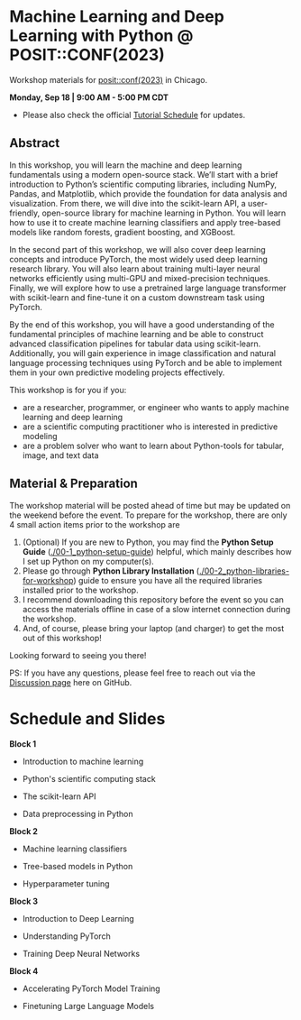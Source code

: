 # Machine Learning and Deep Learning with Python @ POSIT::CONF(2023)
Workshop materials for [posit::conf(2023)](https://posit.co/conference/) in Chicago.

**Monday, Sep 18 | 9:00 AM - 5:00 PM CDT**

- Please also check the official [Tutorial Schedule](https://reg.conf.posit.co/flow/posit/positconf23/attendee-portal/page/sessioncatalog) for updates.

## Abstract

In this workshop, you will learn the machine and deep learning fundamentals using a modern open-source stack. We’ll start with a brief introduction to Python’s scientific computing libraries, including NumPy, Pandas, and Matplotlib, which provide the foundation for data analysis and visualization. From there, we will dive into the scikit-learn API, a user-friendly, open-source library for machine learning in Python. You will learn how to use it to create machine learning classifiers and apply tree-based models like random forests, gradient boosting, and XGBoost. 

In the second part of this workshop, we will also cover deep learning concepts and introduce PyTorch, the most widely used deep learning research library. You will also learn about training multi-layer neural networks efficiently using multi-GPU and mixed-precision techniques. Finally, we will explore how to use a pretrained large language transformer with scikit-learn and fine-tune it on a custom downstream task using PyTorch. 

By the end of this workshop, you will have a good understanding of the fundamental principles of machine learning and be able to construct advanced classification pipelines for tabular data using scikit-learn. Additionally, you will gain experience in image classification and natural language processing techniques using PyTorch and be able to implement them in your own predictive modeling projects effectively. 

This workshop is for you if you:

- are a researcher, programmer, or engineer who wants to apply machine learning and deep learning
- are a scientific computing practitioner who is interested in predictive modeling
- are a problem solver who want to learn about Python-tools for tabular, image, and text data



## Material & Preparation

The workshop material will be posted ahead of time but may be updated on the weekend before the event. To prepare for the workshop, there are only 4 small action items prior to the workshop are

1. (Optional) If you are new to Python, you may find the **Python Setup Guide** ([./00-1_python-setup-guide](./00-1_python-setup-guide)) helpful, which mainly describes how I set up Python on my computer(s).
2. Please go through **Python Library Installation** ([./00-2_python-libraries-for-workshop](./00-2_python-libraries-for-workshop)) guide to ensure you have all the required libraries installed prior to the workshop.
3. I recommend downloading this repository before the event so you can access the materials offline in case of a slow internet connection during the workshop.
4. And, of course, please bring your laptop (and charger) to get the most out of this workshop!

Looking forward to seeing you there!

PS: If you have any questions, please feel free to reach out via the [Discussion page](https://github.com/rasbt/posit2023-python-ml/discussions) here on GitHub.



# Schedule and Slides

**Block 1**

- Introduction to machine learning

- Python's scientific computing stack

- The scikit-learn API

- Data preprocessing in Python

**Block 2**

- Machine learning classifiers 

- Tree-based models in Python

- Hyperparameter tuning

**Block 3**

- Introduction to Deep Learning

- Understanding PyTorch

- Training Deep Neural Networks

**Block 4**

- Accelerating PyTorch Model Training

- Finetuning Large Language Models

